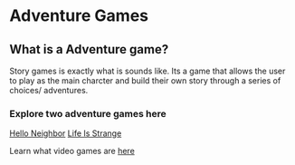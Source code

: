 # Adventure Games

## What is a Adventure game?
Story games is exactly what is sounds like. Its a game that allows the user to play as the main charcter and build their own story through a series of choices/ adventures.

### Explore two adventure games here
[Hello Neighbor](helloneigh/neighbor.md) [Life Is Strange](strangelife/strangelife.md)

Learn what video games are [here][another place]

[another place]: videogame

